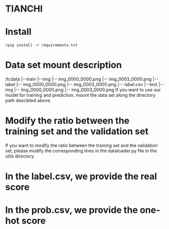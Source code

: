 # TIANCHI

# Install
	!pip install -r requirements.txt

# Data set mount description
  /tcdata
		  |--train
		     |--img
		        |-- img_0000_0000.png
		        |-- img_0003_0000.png
		     |--label
		        |-- img_0000_0000.png
		        |-- img_0003_0000.png
		     |-- label.csv
		  |--test
		     |--img
		        |-- img_0000_0000.png
		        |-- img_0003_0000.png
  If you want to use our model for training and prediction, mount the data set along the directory path descibled above.

# Modify the ratio between the training set and the validation set 
 If you want to modify the ratio between the training set and the validation set, please modify the corresponding lines in the dataloader.py file in the utils directory. 
        
# In the label.csv, we provide the real score

# In the prob.csv, we provide the one-hot score
